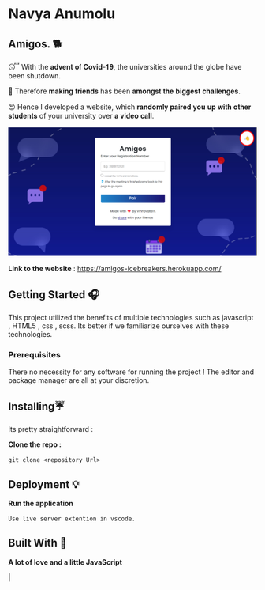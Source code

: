 # Navya Anumolu



## Amigos. 🐕

😴 With the 𝐚𝐝𝐯𝐞𝐧𝐭 𝐨𝐟 𝐂𝐨𝐯𝐢𝐝-𝟏𝟗, the universities around the globe have been shutdown.

🐍 Therefore 𝐦𝐚𝐤𝐢𝐧𝐠 𝐟𝐫𝐢𝐞𝐧𝐝𝐬 has been 𝐚𝐦𝐨𝐧𝐠𝐬𝐭 𝐭𝐡𝐞 𝐛𝐢𝐠𝐠𝐞𝐬𝐭 𝐜𝐡𝐚𝐥𝐥𝐞𝐧𝐠𝐞𝐬.

😍 Hence I developed a website, which 𝐫𝐚𝐧𝐝𝐨𝐦𝐥𝐲 𝐩𝐚𝐢𝐫𝐞𝐝 𝐲𝐨𝐮 𝐮𝐩 𝐰𝐢𝐭𝐡 𝐨𝐭𝐡𝐞𝐫 𝐬𝐭𝐮𝐝𝐞𝐧𝐭𝐬 of your university over 𝐚 𝐯𝐢𝐝𝐞𝐨 𝐜𝐚𝐥𝐥.

![My Product](/website.png)



**Link to the website** : https://amigos-icebreakers.herokuapp.com/

## Getting Started 🎧

This project utilized the benefits of multiple technologies such as javascript , HTML5 , css , scss.
Its better if we familiarize ourselves with these technologies. 
### Prerequisites


There no necessity for any software for running the project ! The editor and package manager are all at your discretion. 

## Installing☔

Its pretty straightforward :

**Clone the repo :** 
```
git clone <repository Url>
```

## Deployment 💡


**Run the application** 
```
Use live server extention in vscode.
```

## Built With 🎯
**A lot of love and a little JavaScript**


|                                                                                                                                       
